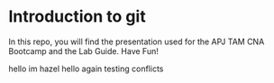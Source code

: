 # Introduction to git
In this repo, you will find the presentation used for the APJ TAM CNA Bootcamp and the Lab Guide. 
Have Fun!


hello im hazel
hello again
testing conflicts
